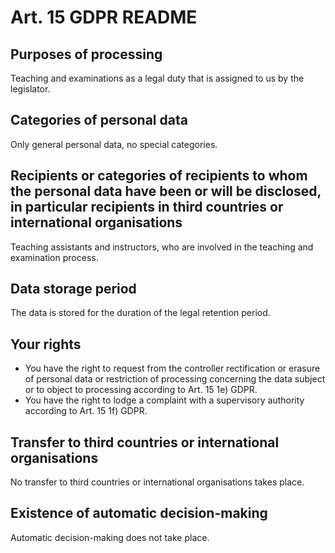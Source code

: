 # Art. 15 GDPR README

## Purposes of processing
Teaching and examinations as a legal duty that is assigned to us by the legislator.

## Categories of personal data
Only general personal data, no special categories.
## Recipients or categories of recipients to whom the personal data have been or will be disclosed, in particular recipients in third countries or international organisations
Teaching assistants and instructors, who are involved in the teaching and examination process.

## Data storage period
The data is stored for the duration of the legal retention period.

## Your rights
 - You have the right to request from the controller rectification or erasure of personal data or restriction of processing concerning the data subject or to object to processing according to Art. 15 1e) GDPR.
 - You have the right to lodge a complaint with a supervisory authority according to Art. 15 1f) GDPR.

## Transfer to third countries or international organisations
No transfer to third countries or international organisations takes place.

## Existence of automatic decision-making
Automatic decision-making does not take place.
